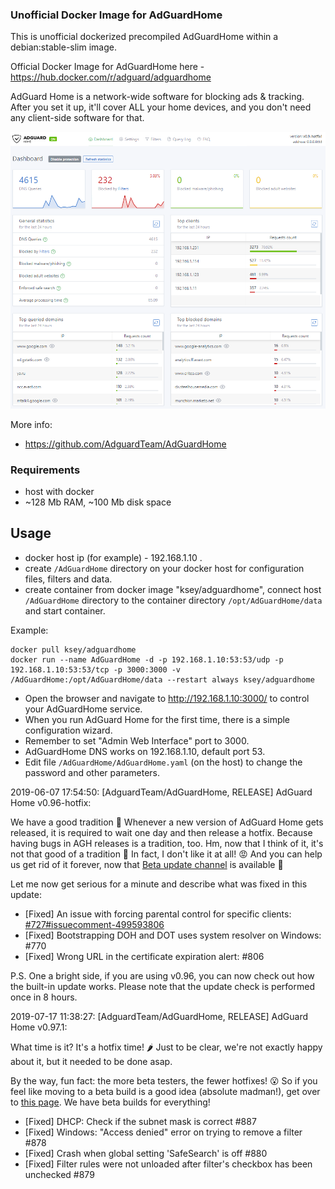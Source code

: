 ### Unofficial Docker Image for AdGuardHome
This is unofficial dockerized precompiled AdGuardHome within a debian:stable-slim image.

Official Docker Image for AdGuardHome here - https://hub.docker.com/r/adguard/adguardhome

AdGuard Home is a network-wide software for blocking ads & tracking. After you set it up, it'll cover ALL your home devices, and you don't need any client-side software for that.

![AdGuardHome](https://raw.githubusercontent.com/MrKsey/AdGuardHome/master/adh.PNG)

More info:
- https://github.com/AdguardTeam/AdGuardHome

### Requirements

* host with docker
* ~128 Mb RAM, ~100 Mb disk space 

## Usage

* docker host ip (for example) - 192.168.1.10 .
* create ```/AdGuardHome``` directory on your docker host for configuration files, filters and data.
* create container from docker image "ksey/adguardhome", connect host ```/AdGuardHome``` directory to the container directory ```/opt/AdGuardHome/data``` and start container.

Example:
```
docker pull ksey/adguardhome
docker run --name AdGuardHome -d -p 192.168.1.10:53:53/udp -p 192.168.1.10:53:53/tcp -p 3000:3000 -v /AdGuardHome:/opt/AdGuardHome/data --restart always ksey/adguardhome
```

* Open the browser and navigate to http://192.168.1.10:3000/ to control your AdGuardHome service.
* When you run AdGuard Home for the first time, there is a simple configuration wizard.
* Remember to set "Admin Web Interface" port to 3000.
* AdGuardHome DNS works on 192.168.1.10, default port 53.
* Edit file ```/AdGuardHome/AdGuardHome.yaml``` (on the host) to change the password and other parameters.



2019-06-07 17:54:50: [AdguardTeam/AdGuardHome, RELEASE] AdGuard Home v0.96-hotfix:

We have a good tradition 🎂 Whenever a new version of AdGuard Home gets released, it is required to wait one day and then release a hotfix. Because having bugs in AGH releases is a tradition, too. Hm, now that I think of it, it's not that good of a tradition 🤔 In fact, I don't like it at all! 😡 And you can help us get rid of it forever, now that [Beta update channel](https://github.com/AdguardTeam/AdGuardHome#contributing) is available 🎉  

Let me now get serious for a minute and describe what was fixed in this update:

* [Fixed] An issue with forcing parental control for specific clients: [#727#issuecomment-499593806](https://github.com/AdguardTeam/AdGuardHome/issues/727#issuecomment-499593806)
* [Fixed] Bootstrapping DOH and DOT uses system resolver on Windows: #770 
* [Fixed] Wrong URL in the certificate expiration alert: #806 

P.S. One a bright side, if you are using v0.96, you can now check out how the built-in update works. Please note that the update check is performed once in 8 hours.


2019-07-17 11:38:27: [AdguardTeam/AdGuardHome, RELEASE] AdGuard Home v0.97.1:

What time is it? It's a hotfix time! 🌶 Just to be clear, we're not exactly happy about it, but it needed to be done asap.

By the way, fun fact: the more beta testers, the fewer hotfixes! 😮 So if you feel like moving to a beta build is a good idea (absolute madman!), get over to [this page](https://github.com/AdguardTeam/AdGuardHome#test-unstable-versions). We have beta builds for everything!

* [Fixed] DHCP: Check if the subnet mask is correct #887
* [Fixed] Windows: "Access denied" error on trying to remove a filter #878
* [Fixed] Crash when global setting 'SafeSearch' is off #880
* [Fixed] Filter rules were not unloaded after filter's checkbox has been unchecked #879
